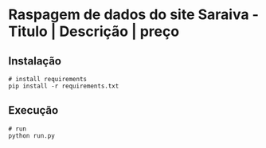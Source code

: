 # Raspagem de dados do site Saraiva - Titulo | Descrição | preço

## Instalação 
```
# install requirements  
pip install -r requirements.txt
```

## Execução
```
# run
python run.py
```

